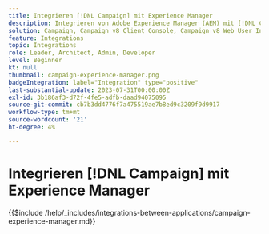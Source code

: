 ```yaml
---
title: Integrieren [!DNL Campaign] mit Experience Manager
description: Integrieren von Adobe Experience Manager (AEM) mit [!DNL Campaign] um E-Mail-Kampagnen zu erstellen und zu verwalten.
solution: Campaign, Campaign v8 Client Console, Campaign v8 Web User Interface, Campaign Standard, Campaign Classic v7, Experience Manager, Experience Manager Forms
feature: Integrations
topic: Integrations
role: Leader, Architect, Admin, Developer
level: Beginner
kt: null
thumbnail: campaign-experience-manager.png
badgeIntegration: label="Integration" type="positive"
last-substantial-update: 2023-07-31T00:00:00Z
exl-id: 3b186af3-d72f-4fe5-adfb-daad94075095
source-git-commit: cb7b3dd4776f7a475519ae7b8ed9c3209f9d9917
workflow-type: tm+mt
source-wordcount: '21'
ht-degree: 4%

---
```


# Integrieren [!DNL Campaign] mit Experience Manager

{{$include /help/_includes/integrations-between-applications/campaign-experience-manager.md}}
